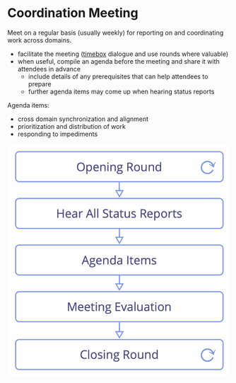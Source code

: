 # Coordination Meeting

<summary>
Meet on a regular basis (usually weekly) for reporting on and coordinating work across domains.
</summary>

-   facilitate the meeting ([timebox](glossary:timebox) dialogue and use rounds where valuable)
-   when useful, compile an agenda before the meeting and share it with attendees in advance
    -   include details of any prerequisites that can help attendees to prepare
    -   further agenda items may come up when hearing status reports

Agenda items:

- cross domain synchronization and alignment
- prioritization and distribution of work
- responding to impediments

![Phases of a coordination meeting](img/meetings/coordination-meeting.png)
